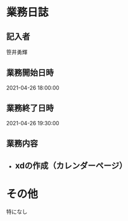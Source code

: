 # 業務日誌

## 記入者

笹井勇輝

## 業務開始日時

2021-04-26 18:00:00

## 業務終了日時

2021-04-26 19:30:00

## 業務内容

- xdの作成（カレンダーページ）
	- 

# その他

特になし